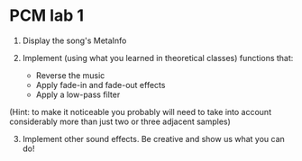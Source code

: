 # PCM lab 1

1. Display the song's MetaInfo

2. Implement (using what you learned in theoretical classes) functions that:
    - Reverse the music
    - Apply fade-in and fade-out effects
    - Apply a low-pass filter

 (Hint: to make it noticeable you probably will need to take into account
 considerably more than just two or three adjacent samples)

3. Implement other sound effects. Be creative and show us what you can do!
